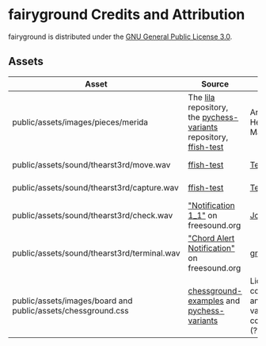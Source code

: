 # fairyground Credits and Attribution

fairyground is distributed under the [GNU General Public License 3.0](LICENSE).

## Assets

Asset | Source | Author | License | Notes
--- | --- | --- | --- | ---
public/assets/images/pieces/merida | The [lila](https://github.com/ornicar/lila/tree/master/public/piece/merida) repository, the [pychess-variants](https://github.com/gbtami/pychess-variants/tree/master/static/images/pieces/merida) repository, [ffish-test](https://github.com/thearst3rd/ffish-test) | Armando Hernandez Marroquin | [GPLv2+], see [lila's COPYING.md](https://github.com/ornicar/lila/blob/master/COPYING.md) |
public/assets/sound/thearst3rd/move.wav | [ffish-test](https://github.com/thearst3rd/ffish-test) | [Terry Hearst](https://github.com/thearst3rd) | [CC0] (Public Domain)
public/assets/sound/thearst3rd/capture.wav | [ffish-test](https://github.com/thearst3rd/ffish-test) | [Terry Hearst](https://github.com/thearst3rd) | [CC0] (Public Domain)
public/assets/sound/thearst3rd/check.wav | ["Notification 1_1"](https://freesound.org/people/Joao_Janz/sounds/478502/) on freesound.org | [Joao_Janz](https://freesound.org/people/Joao_Janz/) | [CC BY-NC 3.0]
public/assets/sound/thearst3rd/terminal.wav | ["Chord Alert Notification"](https://freesound.org/people/graham_makes/sounds/457518/) on freesound.org | [graham_makes](https://freesound.org/people/graham_makes/) | [CC BY 3.0]
public/assets/images/board and public/assets/chessground.css | [chessground-examples](https://github.com/ornicar/chessground-examples) and [pychess-variants](https://github.com/gbtami/pychess-variants) | Lichess contributors and pychess-variants contributors (???) | [GPLv3+] |

[CC BY-NC-SA 4.0]: https://creativecommons.org/licenses/by-nc-sa/4.0/
[CC0]: https://creativecommons.org/share-your-work/public-domain/cc0/
[CC BY-NC 3.0]: https://creativecommons.org/licenses/by-nc/3.0/
[CC BY 3.0]: https://creativecommons.org/licenses/by/3.0/
[GPLv2+]: https://www.gnu.org/licenses/gpl-2.0.txt
[GPLv3+]: https://www.gnu.org/licenses/gpl-3.0.txt
